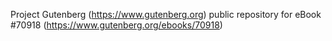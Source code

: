 Project Gutenberg (https://www.gutenberg.org) public repository for
eBook #70918 (https://www.gutenberg.org/ebooks/70918)
